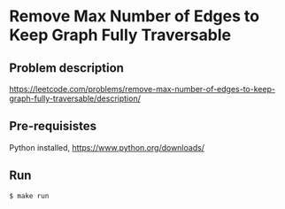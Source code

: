 # Remove Max Number of Edges to Keep Graph Fully Traversable

## Problem description
https://leetcode.com/problems/remove-max-number-of-edges-to-keep-graph-fully-traversable/description/

## Pre-requisistes
Python installed, https://www.python.org/downloads/

## Run

```
$ make run
```